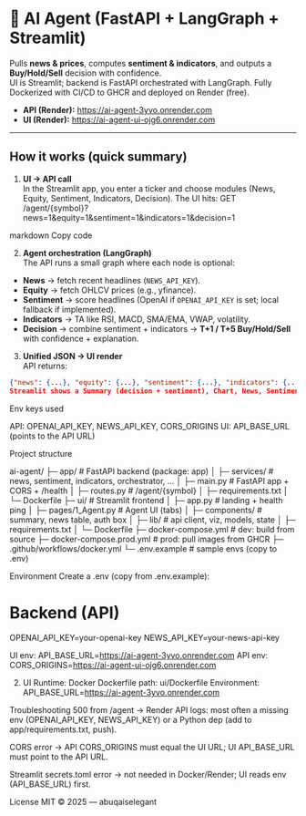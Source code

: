 # 🤖 AI Agent (FastAPI + LangGraph + Streamlit)

Pulls **news & prices**, computes **sentiment & indicators**, and outputs a **Buy/Hold/Sell** decision with confidence.  
UI is Streamlit; backend is FastAPI orchestrated with LangGraph. Fully Dockerized with CI/CD to GHCR and deployed on Render (free).

- **API (Render):** https://ai-agent-3yvo.onrender.com  
- **UI  (Render):** https://ai-agent-ui-ojg6.onrender.com

---

## How it works (quick summary)

1) **UI → API call**  
   In the Streamlit app, you enter a ticker and choose modules (News, Equity, Sentiment, Indicators, Decision). The UI hits:
GET /agent/{symbol}?news=1&equity=1&sentiment=1&indicators=1&decision=1

markdown
Copy code

2) **Agent orchestration (LangGraph)**  
The API runs a small graph where each node is optional:
- **News** → fetch recent headlines (`NEWS_API_KEY`).
- **Equity** → fetch OHLCV prices (e.g., yfinance).
- **Sentiment** → score headlines (OpenAI if `OPENAI_API_KEY` is set; local fallback if implemented).
- **Indicators** → TA like RSI, MACD, SMA/EMA, VWAP, volatility.
- **Decision** → combine sentiment + indicators → **T+1 / T+5 Buy/Hold/Sell** with confidence + explanation.

3) **Unified JSON → UI render**  
API returns:
```json
{"news": {...}, "equity": {...}, "sentiment": {...}, "indicators": {...}, "decision": {...}}
Streamlit shows a Summary (decision + sentiment), Chart, News, Sentiment, Indicators, and JSON tabs.
```

Env keys used

API: OPENAI_API_KEY, NEWS_API_KEY, CORS_ORIGINS
UI: API_BASE_URL (points to the API URL)

Project structure

ai-agent/
├─ app/        # FastAPI backend (package: app)
│  ├─ services/            # news, sentiment, indicators, orchestrator, ...
│  ├─ main.py              # FastAPI app + CORS + /health
│  ├─ routes.py            # /agent/{symbol}
│  ├─ requirements.txt
│  └─ Dockerfile
├─ ui/         # Streamlit frontend
│  ├─ app.py               # landing + health ping
│  ├─ pages/1_Agent.py     # Agent UI (tabs)
│  ├─ components/          # summary, news table, auth box
│  ├─ lib/                 # api client, viz, models, state
│  ├─ requirements.txt
│  └─ Dockerfile
├─ docker-compose.yml         # dev: build from source
├─ docker-compose.prod.yml    # prod: pull images from GHCR
├─ .github/workflows/docker.yml
└─ .env.example               # sample envs (copy to .env)


Environment
Create a .env (copy from .env.example):

# Backend (API)
OPENAI_API_KEY=your-openai-key
NEWS_API_KEY=your-news-api-key

UI env: API_BASE_URL=https://ai-agent-3yvo.onrender.com
API env: CORS_ORIGINS=https://ai-agent-ui-ojg6.onrender.com

2) UI
Runtime: Docker
Dockerfile path: ui/Dockerfile
Environment:
API_BASE_URL=https://ai-agent-3yvo.onrender.com

Troubleshooting
500 from /agent → Render API logs: most often a missing env (OPENAI_API_KEY, NEWS_API_KEY) or a Python dep (add to app/requirements.txt, push).

CORS error → API CORS_ORIGINS must equal the UI URL; UI API_BASE_URL must point to the API URL.

Streamlit secrets.toml error → not needed in Docker/Render; UI reads env (API_BASE_URL) first.

License
MIT © 2025 — abuqaiselegant




